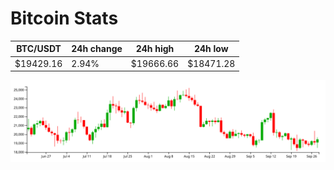 # Bitcoin Stats

BTC/USDT|24h change|24h high|24h low|
|---|---|---|---|
|$19429.16|2.94%|$19666.66|$18471.28|

<img src="./chart.svg">
